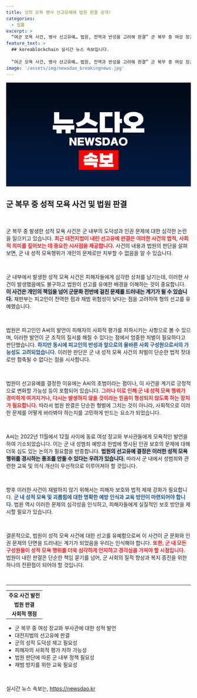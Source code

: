 ```yaml
---
title: 성적 모욕 병사 선고유예에 법원 판결 공개!
categories:
  - 법률
excerpt: >
  “여군 모욕 사건, 병사 선고유예… 법원, 전역과 반성을 고려해 판결” 군 복무 중 여성 장교와 부사관들을 성적으로 모욕한 병사 A씨에게 법원이 징역형 선고를 유예했습니다. 과연 이 판결이 군 기강에 미칠 영향은?
feature_text: >
  ## koreablockchain 실시간 뉴스 속보입니다.

  “여군 모욕 사건, 병사 선고유예… 법원, 전역과 반성을 고려해 판결” 군 복무 중 여성 장교와 부사관들을 성적으로 모욕한 병사 A씨에게 법원이 징역형 선고를 유예했습니다. 과연 이 판결이 군 기강에 미칠 영향은?
image: '/assets/img/newsdao_breakingnews.jpg'
---
```


<p><img src="/assets/img/newsdao_breakingnews.jpg" alt="koreablockchain 속보" /></p>

<h2 data-ke-size="size26">군 복무 중 성적 모욕 사건 및 법원 판결</h2>

<p data-ke-size="size16">&nbsp;</p>

<p>군 복무 중 발생한 성적 모욕 사건은 군 내부의 도덕성과 인권 문제에 대한 심각한 논란을 일으키고 있습니다. <b><span style="color: #ee2323;">최근 대전지법이 내린 선고유예 판결은 이러한 사건의 법적, 사회적 의미를 짚어보는 데 중요한 시사점을 제공합니다.</span></b> 사건의 내용과 법원의 판단을 살펴보면, 군 내 성적 모욕행위가 개인의 문제로만 치부할 수 없음을 알 수 있습니다. </p>

<p data-ke-size="size16">&nbsp;</p>

<p>군 내부에서 발생한 성적 모욕 사건은 피해자들에게 심각한 상처를 남기는데, 이러한 사건이 발생했음에도 불구하고 법원이 선고를 유예한 배경을 이해하는 것이 중요합니다. <b><span style="background-color: #21538527;">이 사건은 개인의 책임을 넘어 군문화 전반에 걸친 문제를 드러내는 계기가 될 수 있습니다.</span></b> 재판부는 피고인이 전역한 점과 재범 위험성이 낮다는 점을 고려하여 형의 선고를 유예했습니다. </p>

<p data-ke-size="size16">&nbsp;</p>

<p>법원은 피고인인 A씨의 발언이 피해자의 사회적 평가를 저하시키는 사항으로 볼 수 있으며, 이러한 발언이 군 조직의 질서를 해칠 수 있다는 점에서 엄중한 처벌이 필요하다고 판단했습니다. <b><span style="color: #1a5490;">하지만 동시에 피고인의 반성과 앞으로의 올바른 사회 구성원으로서의 가능성도 고려되었습니다.</span></b> 이러한 판단은 군 내 성적 모욕 사건의 처벌이 단순한 법적 잣대로만 함축될 수 없다는 점을 시사합니다.</p>

<p data-ke-size="size16">&nbsp;</p>

<p>법원이 선고유예를 결정한 이유에는 A씨의 초범이라는 점이나, 이 사건을 계기로 긍정적으로 변화할 가능성 등이 포함되어 있습니다. <b><span style="color: #ee2323;">그러나 이로 인해 군 내 성적 모욕 행위가 경미하게 여겨지거나, 다시는 발생하지 않을 것이라는 믿음이 형성되지 않도록 하는 장치가 필요합니다.</span></b> 따라서 법원 판결은 단순한 형벌에 그치는 것이 아니라, 사회적으로 이러한 문제를 어떻게 바라봐야 하는지를 고민하게 만드는 요소가 되었습니다. </p>

<p data-ke-size="size16">&nbsp;</p>

<p>A씨는 2022년 11월에서 12월 사이에 동료 여성 장교와 부사관들에게 모욕적인 발언을 하여 기소되었습니다. 이는 군 내 성범죄 예방과 헌법에 명시된 인권 보호의 문제에 대해 더욱 심도 있는 논의가 필요함을 반증합니다. <b><span style="background-color: #21538527;">법원의 선고유예 결정은 이러한 성적 모욕 행위를 경시하는 풍조를 만들 수 있다는 우려가 있습니다.</span></b> 따라서 군 내에서 성범죄와 관련한 교육 및 의식 개선이 우선적으로 이루어져야 할 것입니다.</p>

<p data-ke-size="size16">&nbsp;</p>

<p>향후 이러한 사건이 재발하지 않기 위해서는 피해자 보호와 법적 제재 강화가 필요합니다. <b><span style="color: #1a5490;">군 내 성적 모욕 및 괴롭힘에 대한 명확한 예방 인식과 교육 방안이 마련되어야 합니다.</span></b> 법원 역시 이러한 문제의 심각성을 인식하고, 피해자들에게 실질적인 보호 방안을 제시할 필요가 있습니다.</p>

<p data-ke-size="size16">&nbsp;</p>

<p>결론적으로, 법원이 성적 모욕 사건에 대한 선고를 유예함으로써 이 사건이 군 문화와 인권 문제의 단면을 드러내는 계기가 되었음을 우리는 인식해야 합니다. <b><span style="color: #ee2323;">또한, 군 내 모든 구성원들이 성적 모욕 행위를 더욱 심각하게 인지하고 경각심을 가져야 할 시점입니다.</span></b> 법원이 내린 판결은 단순한 책임 묻기를 넘어, 군 사회의 질적 향상과 복지 증진을 위한 하나의 전환점이 되어야 할 것입니다. </p>

<p data-ke-size="size16">&nbsp;</p>

<hr />

<table style="border-collapse: collapse; width: 100%;"><tbody><tr><td style="text-align: center; height: 17px;"><b>주요 사건 발전</b></td></tr><tr><td style="text-align: center; height: 17px;"><b>법원 판결</b></td></tr><tr><td style="text-align: center; height: 17px;"><b>사회적 쟁점</b></td></tr></tbody></table>

<ul>
<li>군 복무 중 여성 장교와 부사관에 대한 성적 발언</li>
<li>대전지법의 선고유예 판결</li>
<li>군의 성적 도덕성 제고 필요성</li>
<li>피해자의 사회적 평가 저하 가능성</li>
<li>법원 판단에 따른 군 내부 정책 필요성</li>
<li>재범 방지를 위한 교육 필요성</li>
</ul> 

<p data-ke-size="size16">&nbsp;</p>
실시간 뉴스 속보는, <a href="https://newsdao.kr" rel="dofollow">https://newsdao.kr</a>


